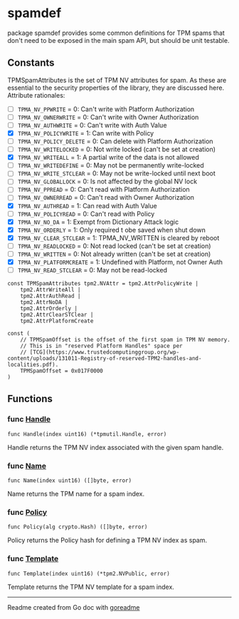 # spamdef

package spamdef provides some common definitions for TPM spams that don't
need to be exposed in the main spam API, but should be unit testable.

## Constants

TPMSpamAttributes is the set of TPM NV attributes for spam. As these are essential
to the security properties of the library, they are discussed here.
Attribute rationales:
* [ ] `TPMA_NV_PPWRITE` = 0: Can't write with Platform Authorization
* [ ] `TPMA_NV_OWNERWRITE` = 0: Can't write with Owner Authorization
* [ ] `TPMA_NV_AUTHWRITE` = 0: Can't write with Auth Value
* [x] `TPMA_NV_POLICYWRITE` = 1: Can write with Policy
* [ ] `TPMA_NV_POLICY_DELETE` = 0: Can delete with Platform Authorization
* [ ] `TPMA_NV_WRITELOCKED` = 0: Not write locked (can't be set at creation)
* [x] `TPMA_NV_WRITEALL` = 1: A partial write of the data is not allowed
* [ ] `TPMA_NV_WRITEDEFINE` = 0: May not be permanently write-locked
* [ ] `TPMA_NV_WRITE_STCLEAR` = 0: May not be write-locked until next boot
* [ ] `TPMA_NV_GLOBALLOCK` = 0: Is not affected by the global NV lock
* [ ] `TPMA_NV_PPREAD` = 0: Can't read with Platform Authorization
* [ ] `TPMA_NV_OWNERREAD` = 0: Can't read with Owner Authorization
* [x] `TPMA_NV_AUTHREAD` = 1: Can read with Auth Value
* [ ] `TPMA_NV_POLICYREAD` = 0: Can't read with Policy
* [x] `TPMA_NV_NO_DA` = 1: Exempt from Dictionary Attack logic
* [x] `TPMA_NV_ORDERLY` = 1: Only required t obe saved when shut down
* [x] `TPMA_NV_CLEAR_STCLEAR` = 1: TPMA_NV_WRITTEN is cleared by reboot
* [ ] `TPMA_NV_READLOCKED` = 0: Not read locked (can't be set at creation)
* [ ] `TPMA_NV_WRITTEN` = 0: Not already written (can't be set at creation)
* [x] `TPMA_NV_PLATFORMCREATE` = 1: Undefined with Platform, not Owner Auth
* [ ] `TPMA_NV_READ_STCLEAR` = 0: May not be read-locked

```golang
const TPMSpamAttributes tpm2.NVAttr = tpm2.AttrPolicyWrite |
    tpm2.AttrWriteAll |
    tpm2.AttrAuthRead |
    tpm2.AttrNoDA |
    tpm2.AttrOrderly |
    tpm2.AttrClearSTClear |
    tpm2.AttrPlatformCreate
```

```golang
const (
    // TPMSpamOffset is the offset of the first spam in TPM NV memory.
    // This is in "reserved Platform Handles" space per
    // [TCG](https://www.trustedcomputinggroup.org/wp-content/uploads/131011-Registry-of-reserved-TPM2-handles-and-localities.pdf).
    TPMSpamOffset = 0x017F0000
)
```

## Functions

### func [Handle](/pkg/spamdef/spamdef.go#L57)

`func Handle(index uint16) (*tpmutil.Handle, error)`

Handle returns the TPM NV index associated with the given spam handle.

### func [Name](/pkg/spamdef/spamdef.go#L92)

`func Name(index uint16) ([]byte, error)`

Name returns the TPM name for a spam index.

### func [Policy](/pkg/spamdef/spamdef.go#L85)

`func Policy(alg crypto.Hash) ([]byte, error)`

Policy returns the Policy hash for defining a TPM NV index as spam.

### func [Template](/pkg/spamdef/spamdef.go#L66)

`func Template(index uint16) (*tpm2.NVPublic, error)`

Template returns the TPM NV template for a spam index.

---
Readme created from Go doc with [goreadme](https://github.com/posener/goreadme)
